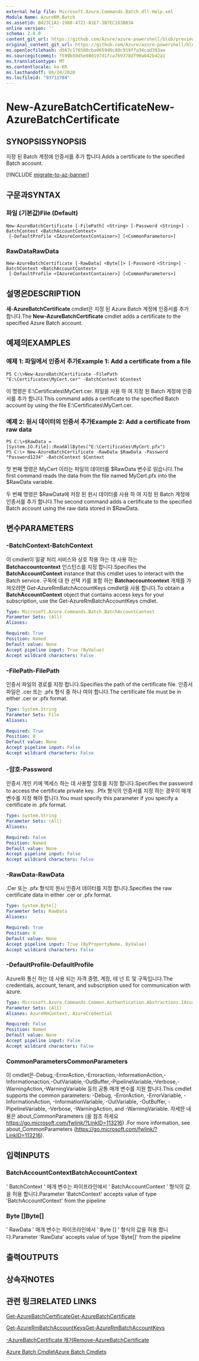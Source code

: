 ```yaml
---
external help file: Microsoft.Azure.Commands.Batch.dll-Help.xml
Module Name: AzureRM.Batch
ms.assetid: B423C1A1-1988-4721-81E7-3B7EC163B03A
online version: ''
schema: 2.0.0
content_git_url: https://github.com/Azure/azure-powershell/blob/preview/src/ResourceManager/AzureBatch/Commands.Batch/help/New-AzureBatchCertificate.md
original_content_git_url: https://github.com/Azure/azure-powershell/blob/preview/src/ResourceManager/AzureBatch/Commands.Batch/help/New-AzureBatchCertificate.md
ms.openlocfilehash: d567c176580cba0659d6c88c919ffa34cad393ae
ms.sourcegitcommit: f599b50d5e980197d1fca769378df90a842b42a1
ms.translationtype: MT
ms.contentlocale: ko-KR
ms.lasthandoff: 08/20/2020
ms.locfileid: "93711784"
---
```

# <span data-ttu-id="3948b-101">New-AzureBatchCertificate</span><span class="sxs-lookup"><span data-stu-id="3948b-101">New-AzureBatchCertificate</span></span>

## <span data-ttu-id="3948b-102">SYNOPSIS</span><span class="sxs-lookup"><span data-stu-id="3948b-102">SYNOPSIS</span></span>
<span data-ttu-id="3948b-103">지정 된 Batch 계정에 인증서를 추가 합니다.</span><span class="sxs-lookup"><span data-stu-id="3948b-103">Adds a certificate to the specified Batch account.</span></span>

[!INCLUDE [migrate-to-az-banner](../../includes/migrate-to-az-banner.md)]

## <span data-ttu-id="3948b-104">구문과</span><span class="sxs-lookup"><span data-stu-id="3948b-104">SYNTAX</span></span>

### <span data-ttu-id="3948b-105">파일 (기본값)</span><span class="sxs-lookup"><span data-stu-id="3948b-105">File (Default)</span></span>
```
New-AzureBatchCertificate [-FilePath] <String> [-Password <String>] -BatchContext <BatchAccountContext>
 [-DefaultProfile <IAzureContextContainer>] [<CommonParameters>]
```

### <span data-ttu-id="3948b-106">RawData</span><span class="sxs-lookup"><span data-stu-id="3948b-106">RawData</span></span>
```
New-AzureBatchCertificate [-RawData] <Byte[]> [-Password <String>] -BatchContext <BatchAccountContext>
 [-DefaultProfile <IAzureContextContainer>] [<CommonParameters>]
```

## <span data-ttu-id="3948b-107">설명은</span><span class="sxs-lookup"><span data-stu-id="3948b-107">DESCRIPTION</span></span>
<span data-ttu-id="3948b-108">**새-AzureBatchCertificate** cmdlet은 지정 된 Azure Batch 계정에 인증서를 추가 합니다.</span><span class="sxs-lookup"><span data-stu-id="3948b-108">The **New-AzureBatchCertificate** cmdlet adds a certificate to the specified Azure Batch account.</span></span>

## <span data-ttu-id="3948b-109">예제의</span><span class="sxs-lookup"><span data-stu-id="3948b-109">EXAMPLES</span></span>

### <span data-ttu-id="3948b-110">예제 1: 파일에서 인증서 추가</span><span class="sxs-lookup"><span data-stu-id="3948b-110">Example 1: Add a certificate from a file</span></span>
```
PS C:\>New-AzureBatchCertificate -FilePath "E:\Certificates\MyCert.cer" -BatchContext $Context
```

<span data-ttu-id="3948b-111">이 명령은 E:\Certificates\MyCert.cer. 파일을 사용 하 여 지정 된 Batch 계정에 인증서를 추가 합니다.</span><span class="sxs-lookup"><span data-stu-id="3948b-111">This command adds a certificate to the specified Batch account by using the file E:\Certificates\MyCert.cer.</span></span>

### <span data-ttu-id="3948b-112">예제 2: 원시 데이터의 인증서 추가</span><span class="sxs-lookup"><span data-stu-id="3948b-112">Example 2: Add a certificate from raw data</span></span>
```
PS C:\>$RawData = [System.IO.File]::ReadAllBytes("E:\Certificates\MyCert.pfx")
PS C:\> New-AzureBatchCertificate -RawData $RawData -Password "Password1234" -BatchContext $Context
```

<span data-ttu-id="3948b-113">첫 번째 명령은 MyCert 이라는 파일의 데이터를 $RawData 변수로 읽습니다.</span><span class="sxs-lookup"><span data-stu-id="3948b-113">The first command reads the data from the file named MyCert.pfx into the $RawData variable.</span></span>

<span data-ttu-id="3948b-114">두 번째 명령은 $RawData에 저장 된 원시 데이터를 사용 하 여 지정 된 Batch 계정에 인증서를 추가 합니다.</span><span class="sxs-lookup"><span data-stu-id="3948b-114">The second command adds a certificate to the specified Batch account using the raw data stored in $RawData.</span></span>

## <span data-ttu-id="3948b-115">변수</span><span class="sxs-lookup"><span data-stu-id="3948b-115">PARAMETERS</span></span>

### <span data-ttu-id="3948b-116">-BatchContext</span><span class="sxs-lookup"><span data-stu-id="3948b-116">-BatchContext</span></span>
<span data-ttu-id="3948b-117">이 cmdlet이 일괄 처리 서비스와 상호 작용 하는 데 사용 하는 **Batchaccountcontext** 인스턴스를 지정 합니다.</span><span class="sxs-lookup"><span data-stu-id="3948b-117">Specifies the **BatchAccountContext** instance that this cmdlet uses to interact with the Batch service.</span></span>
<span data-ttu-id="3948b-118">구독에 대 한 선택 키를 포함 하는 **Batchaccountcontext** 개체를 가져오려면 Get-AzureRmBatchAccountKeys cmdlet을 사용 합니다.</span><span class="sxs-lookup"><span data-stu-id="3948b-118">To obtain a **BatchAccountContext** object that contains access keys for your subscription, use the Get-AzureRmBatchAccountKeys cmdlet.</span></span>

```yaml
Type: Microsoft.Azure.Commands.Batch.BatchAccountContext
Parameter Sets: (All)
Aliases: 

Required: True
Position: Named
Default value: None
Accept pipeline input: True (ByValue)
Accept wildcard characters: False
```

### <span data-ttu-id="3948b-119">-FilePath</span><span class="sxs-lookup"><span data-stu-id="3948b-119">-FilePath</span></span>
<span data-ttu-id="3948b-120">인증서 파일의 경로를 지정 합니다.</span><span class="sxs-lookup"><span data-stu-id="3948b-120">Specifies the path of the certificate file.</span></span>
<span data-ttu-id="3948b-121">인증서 파일은 .cer 또는 .pfx 형식 중 하나 여야 합니다.</span><span class="sxs-lookup"><span data-stu-id="3948b-121">The certificate file must be in either .cer or .pfx format.</span></span>

```yaml
Type: System.String
Parameter Sets: File
Aliases: 

Required: True
Position: 0
Default value: None
Accept pipeline input: False
Accept wildcard characters: False
```

### <span data-ttu-id="3948b-122">-암호</span><span class="sxs-lookup"><span data-stu-id="3948b-122">-Password</span></span>
<span data-ttu-id="3948b-123">인증서 개인 키에 액세스 하는 데 사용할 암호를 지정 합니다.</span><span class="sxs-lookup"><span data-stu-id="3948b-123">Specifies the password to access the certificate private key.</span></span>
<span data-ttu-id="3948b-124">.Pfx 형식의 인증서를 지정 하는 경우이 매개 변수를 지정 해야 합니다.</span><span class="sxs-lookup"><span data-stu-id="3948b-124">You must specify this parameter if you specify a certificate in .pfx format.</span></span>

```yaml
Type: System.String
Parameter Sets: (All)
Aliases: 

Required: False
Position: Named
Default value: None
Accept pipeline input: False
Accept wildcard characters: False
```

### <span data-ttu-id="3948b-125">-RawData</span><span class="sxs-lookup"><span data-stu-id="3948b-125">-RawData</span></span>
<span data-ttu-id="3948b-126">.Cer 또는 .pfx 형식의 원시 인증서 데이터를 지정 합니다.</span><span class="sxs-lookup"><span data-stu-id="3948b-126">Specifies the raw certificate data in either .cer or .pfx format.</span></span>

```yaml
Type: System.Byte[]
Parameter Sets: RawData
Aliases: 

Required: True
Position: 0
Default value: None
Accept pipeline input: True (ByPropertyName, ByValue)
Accept wildcard characters: False
```

### <span data-ttu-id="3948b-127">-DefaultProfile</span><span class="sxs-lookup"><span data-stu-id="3948b-127">-DefaultProfile</span></span>
<span data-ttu-id="3948b-128">Azure와 통신 하는 데 사용 되는 자격 증명, 계정, 테 넌 트 및 구독입니다.</span><span class="sxs-lookup"><span data-stu-id="3948b-128">The credentials, account, tenant, and subscription used for communication with azure.</span></span>

```yaml
Type: Microsoft.Azure.Commands.Common.Authentication.Abstractions.IAzureContextContainer
Parameter Sets: (All)
Aliases: AzureRmContext, AzureCredential

Required: False
Position: Named
Default value: None
Accept pipeline input: False
Accept wildcard characters: False
```

### <span data-ttu-id="3948b-129">CommonParameters</span><span class="sxs-lookup"><span data-stu-id="3948b-129">CommonParameters</span></span>
<span data-ttu-id="3948b-130">이 cmdlet은-Debug,-ErrorAction,-Erroraction,-InformationAction,-Informationaction,-OutVariable,-OutBuffer,-PipelineVariable,-Verbose,-WarningAction,-WarningVariable 등의 공통 매개 변수를 지원 합니다.</span><span class="sxs-lookup"><span data-stu-id="3948b-130">This cmdlet supports the common parameters: -Debug, -ErrorAction, -ErrorVariable, -InformationAction, -InformationVariable, -OutVariable, -OutBuffer, -PipelineVariable, -Verbose, -WarningAction, and -WarningVariable.</span></span> <span data-ttu-id="3948b-131">자세한 내용은 about_CommonParameters (을 참조 하세요 https://go.microsoft.com/fwlink/?LinkID=113216) .</span><span class="sxs-lookup"><span data-stu-id="3948b-131">For more information, see about_CommonParameters (https://go.microsoft.com/fwlink/?LinkID=113216).</span></span>

## <span data-ttu-id="3948b-132">입력</span><span class="sxs-lookup"><span data-stu-id="3948b-132">INPUTS</span></span>

### <span data-ttu-id="3948b-133">BatchAccountContext</span><span class="sxs-lookup"><span data-stu-id="3948b-133">BatchAccountContext</span></span>
<span data-ttu-id="3948b-134">' BatchContext ' 매개 변수는 파이프라인에서 ' BatchAccountContext ' 형식의 값을 허용 합니다.</span><span class="sxs-lookup"><span data-stu-id="3948b-134">Parameter 'BatchContext' accepts value of type 'BatchAccountContext' from the pipeline</span></span>

### <span data-ttu-id="3948b-135">Byte []</span><span class="sxs-lookup"><span data-stu-id="3948b-135">Byte[]</span></span>
<span data-ttu-id="3948b-136">' RawData ' 매개 변수는 파이프라인에서 ' Byte [] ' 형식의 값을 허용 합니다.</span><span class="sxs-lookup"><span data-stu-id="3948b-136">Parameter 'RawData' accepts value of type 'Byte[]' from the pipeline</span></span>

## <span data-ttu-id="3948b-137">출력</span><span class="sxs-lookup"><span data-stu-id="3948b-137">OUTPUTS</span></span>

## <span data-ttu-id="3948b-138">상속자</span><span class="sxs-lookup"><span data-stu-id="3948b-138">NOTES</span></span>

## <span data-ttu-id="3948b-139">관련 링크</span><span class="sxs-lookup"><span data-stu-id="3948b-139">RELATED LINKS</span></span>

[<span data-ttu-id="3948b-140">Get-AzureBatchCertificate</span><span class="sxs-lookup"><span data-stu-id="3948b-140">Get-AzureBatchCertificate</span></span>](./Get-AzureBatchCertificate.md)

[<span data-ttu-id="3948b-141">Get-AzureRmBatchAccountKeys</span><span class="sxs-lookup"><span data-stu-id="3948b-141">Get-AzureRmBatchAccountKeys</span></span>](./Get-AzureRmBatchAccountKeys.md)

[<span data-ttu-id="3948b-142">-AzureBatchCertificate 제거</span><span class="sxs-lookup"><span data-stu-id="3948b-142">Remove-AzureBatchCertificate</span></span>](./Remove-AzureBatchCertificate.md)

[<span data-ttu-id="3948b-143">Azure Batch Cmdlet</span><span class="sxs-lookup"><span data-stu-id="3948b-143">Azure Batch Cmdlets</span></span>](./AzureRM.Batch.md)


